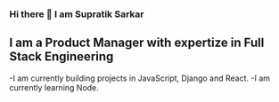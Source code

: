 ### Hi there 👋 I am Supratik Sarkar

## I am a Product Manager with expertize in Full Stack Engineering
-I am currently building projects in JavaScript, Django and React.
-I am currently learning Node. 

